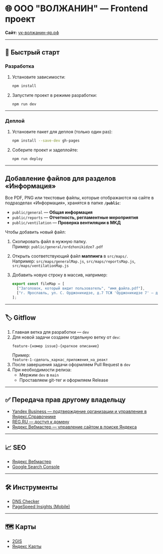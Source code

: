 # 🌐 ООО "ВОЛЖАНИН" — Frontend проект

**Сайт:** [ук-волжанин-яр.рф](https://ук-волжанин-яр.рф)

---

## 🚀 Быстрый старт

### Разработка

1. Установите зависимости:
   ```sh
   npm install
   ```
2. Запустите проект в режиме разработки:
   ```sh
   npm run dev
   ```

---

### Деплой

1. Установите пакет для деплоя (только один раз):
   ```sh
   npm install --save-dev gh-pages
   ```
2. Соберите проект и задеплойте:
   ```sh
   npm run deploy
   ```

---

## Добавление файлов для разделов «Информация»

Все PDF, PNG или текстовые файлы, которые отображаются на сайте в подразделах «Информация», хранятся в папке **`/public`**:

- `public/general` — **Общая информация**
- `public/reports` — **Отчетность, регламентные мероприятия**
- `public/ventilation` — **Проверка вентиляции в МКД**

Чтобы добавить новый файл:

1. Скопировать файл в нужную папку.  
   Пример: `public/general/ordzhonikidze7.pdf`

2. Открыть соответствующий файл **маппинга** в `src/maps/`.  
   Например: `src/maps/generalMap.js`, `src/maps/reportsMap.js`, `src/maps/ventilationMap.js`

3. Добавить новую строку в массив, например:  
   ```js
   export const fileMap = [
     ["Заголовок, который видит пользователь", "имя_файла.pdf"],
     ["г. Ярославль, ул. С. Орджоникидзе, д.7 ТСЖ 'Орджоникидзе 7' — договор эксплуатации", "ordzhonikidze7.pdf"],
   ];

---

## 🏷 Gitflow

1. Главная ветка для разработки — `dev`
2. Для новой задачи создаем отдельную ветку от `dev`:
   ```
   feature-{номер issue}-{краткое описание}
   ```
   Пример:  
   `feature-1-сделать_каркас_приложения_на_реакт`
3. После завершения задачи оформляем Pull Request в `dev`
4. При необходимости релиза:
    - Мержим `dev` в `main`
    - Проставляем git-тег и оформляем Release

---

## ✅ Передача прав другому владельцу

- [Yandex Business — подтверждение организации и управление в Яндекс.Справочнике](https://yandex.ru/sprav/133467149255/p/edit/main)
- [REG.RU — доступ к домену](https://www.reg.ru/user/account/#/card/108401733/nss/)
- [Яндекс Вебмастер — управление сайтом в поиске Яндекса](https://webmaster.yandex.ru/site/http:%D1%83%D0%BA-%D0%B2%D0%BE%D0%BB%D0%B6%D0%B0%D0%BD%D0%B8%D0%BD-%D1%8F%D1%80.%D1%80%D1%84:80/settings/access/)

---

## 📈 SEO

- [Яндекс Вебмастер](https://webmaster.yandex.ru/site/http:%D1%83%D0%BA-%D0%B2%D0%BE%D0%BB%D0%B6%D0%B0%D0%BD%D0%B8%D0%BD-%D1%8F%D1%80.%D1%80%D1%84:80/settings/access/)
- [Google Search Console](https://search.google.com/search-console?resource_id=sc-domain%3Axn-----7kchunjkubf5a1a3p.xn--p1ai)

---

## 🛠 Инструменты

- [DNS Checker](https://dnschecker.org/#A/xn-----7kchunjkubf5a1a3p.xn--p1ai)
- [PageSpeed Insights (Mobile)](https://pagespeed.web.dev/analysis/https-xn-----7kchunjkubf5a1a3p-xn--p1ai/mr6gmhnrms?hl=ru&form_factor=mobile)

---

## 🗺 Карты

- [2GIS](https://2gis.ru/yaroslavl/geo/3941285329113096/39.949346%2C57.652384/tab/inside?m=39.949488%2C57.651631%2F17.59)
- [Яндекс Карты](https://yandex.ru/maps/16/yaroslavl/house/prospekt_mashinostroiteley_7/Z0AYfwNoQUwPQFttfXp0c3hnZw==/?ll=39.951111%2C57.651526&z=17.01)